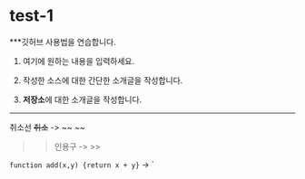# test-1
***깃허브 사용법을 연습합니다.

1. 여기에 원하는 내용을 입력하세요.

3. 작성한 소스에 대한 간단한 소개글을 작성합니다.

2. **저장소**에 대한 소개글을 작성합니다.

---

취소선 ~~취소~~ -> ~~ ~~

>>인용구 ->  >>

`function add(x,y) {return x + y}` -> `

